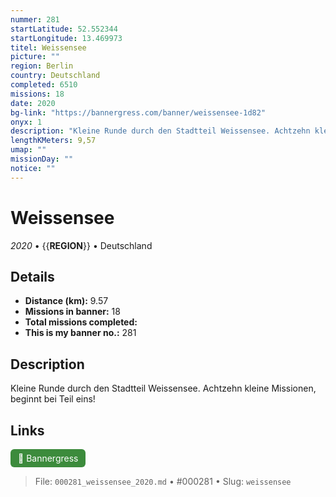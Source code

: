 ```yaml
---
nummer: 281
startLatitude: 52.552344
startLongitude: 13.469973
titel: Weissensee
picture: ""
region: Berlin
country: Deutschland
completed: 6510
missions: 18
date: 2020
bg-link: "https://bannergress.com/banner/weissensee-1d82"
onyx: 1
description: "Kleine Runde durch den Stadtteil Weissensee. Achtzehn kleine Missionen, beginnt bei Teil eins!"
lengthKMeters: 9,57
umap: ""
missionDay: ""
notice: ""
---
```

# Weissensee

*2020* • {{__REGION__}} • Deutschland





## Details
- **Distance (km):** 9.57
- **Missions in banner:** 18
- **Total missions completed:** 
- **This is my banner no.:** 281



## Description
Kleine Runde durch den Stadtteil Weissensee. Achtzehn kleine Missionen, beginnt bei Teil eins!



## Links
<a href="https://bannergress.com/banner/weissensee-1d82" target="_blank" style="display:inline-block;margin-right:8px;padding:6px 12px;background:#3c8b3c;color:#fff;text-decoration:none;border-radius:6px;">🔗 Bannergress</a>



> File: `000281_weissensee_2020.md` • #000281 • Slug: `weissensee`
